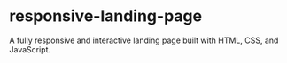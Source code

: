 # responsive-landing-page
A fully responsive and interactive landing page built with HTML, CSS, and JavaScript.
